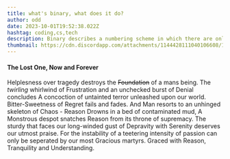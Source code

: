 ```yaml
---
title: what's binary, what does it do?
author: odd
date: 2023-10-01T19:52:38.022Z
hashtag: coding,cs,tech
description: Binary describes a numbering scheme in which there are only two possible values for each digit
thumbnail: https://cdn.discordapp.com/attachments/1144428111040106608/1164143495221624832/wallhaven-d6o77l.jpg
---
```


#### **The Lost One, Now and Forever**
Helplesness over tragedy destroys the ~~Foundation~~ of a mans being.
The *twirling* whirlwind of Frustration and an unchecked burst of Denial concludes A concoction of untainted terror unleashed upon our world.
Bitter-Sweetness of Regret fails and fades.
And Man resorts to an unhinged skeleton of Chaos - Reason Drowns in a bed of contaminated mud,
A Monstrous despot snatches Reason from its throne of supremacy. 
The sturdy that faces our long-winded gust of Depravity with Serenity deserves our utmost praise.
For the instability of a teetering intensity of passion can only be seperated by our most Gracious martyrs.
Graced with Reason, Tranquility and Understanding.
